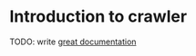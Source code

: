 # Introduction to crawler

TODO: write [great documentation](http://jacobian.org/writing/great-documentation/what-to-write/)

